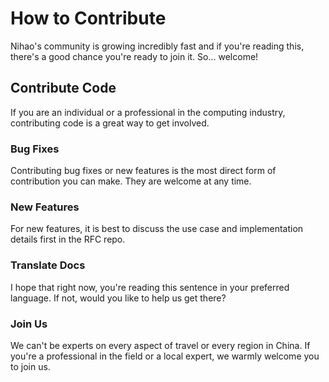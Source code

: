 # How to Contribute

Nihao's community is growing incredibly fast and if you're reading this, there's a good chance you're ready to join it. So... welcome!

## Contribute Code

If you are an individual or a professional in the computing industry, contributing code is a great way to get involved.

### Bug Fixes

Contributing bug fixes or new features is the most direct form of contribution you can make. They are welcome at any time.

### New Features

For new features, it is best to discuss the use case and implementation details first in the RFC repo.

### Translate Docs

I hope that right now, you're reading this sentence in your preferred language. If not, would you like to help us get there?

### Join Us

We can't be experts on every aspect of travel or every region in China. If you're a professional in the field or a local expert, we warmly welcome you to join us.
